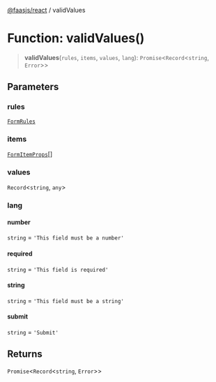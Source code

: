 [@faasjs/react](../README.md) / validValues

# Function: validValues()

> **validValues**(`rules`, `items`, `values`, `lang`): `Promise`\<`Record`\<`string`, `Error`\>\>

## Parameters

### rules

[`FormRules`](../type-aliases/FormRules.md)

### items

[`FormItemProps`](../type-aliases/FormItemProps.md)[]

### values

`Record`\<`string`, `any`\>

### lang

#### number

`string` = `'This field must be a number'`

#### required

`string` = `'This field is required'`

#### string

`string` = `'This field must be a string'`

#### submit

`string` = `'Submit'`

## Returns

`Promise`\<`Record`\<`string`, `Error`\>\>
